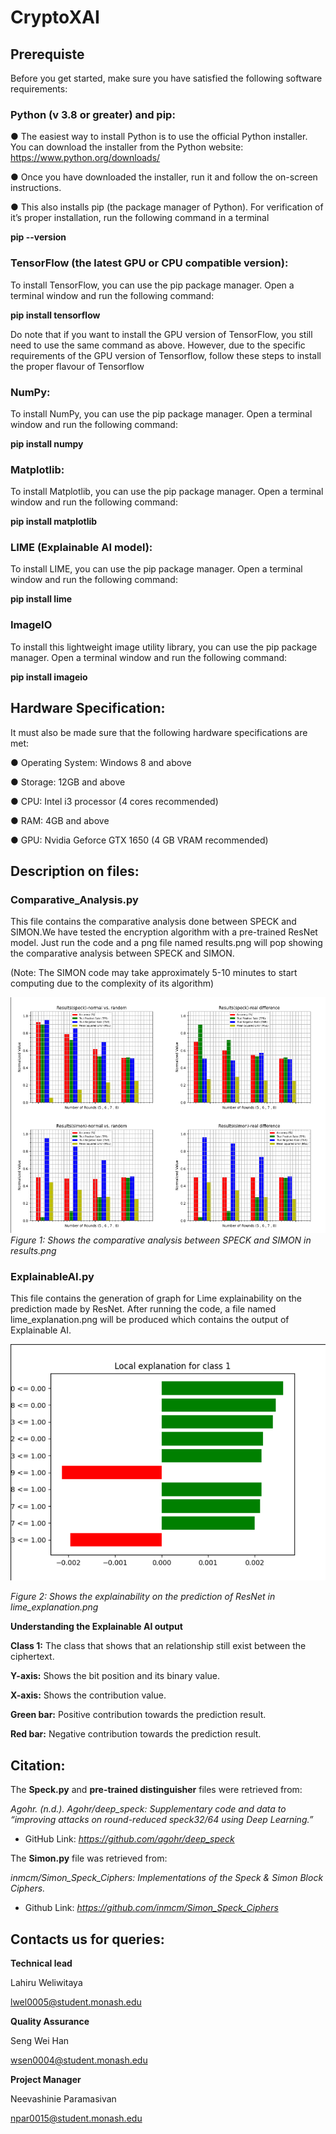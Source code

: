 # CryptoXAI

## Prerequiste
Before you get started, make sure you have satisfied the following software
requirements:
### Python (v 3.8 or greater) and pip:
● The easiest way to install Python is to use the official Python installer. You
can download the installer from the Python website:
https://www.python.org/downloads/


● Once you have downloaded the installer, run it and follow the on-screen
instructions.


● This also installs pip (the package manager of Python). For verification of
it’s proper installation, run the following command in a terminal

**pip --version**

### TensorFlow (the latest GPU or CPU compatible version):
To install TensorFlow, you can use the pip package manager. Open a terminal
window and run the following command:

**pip install tensorflow**

Do note that if you want to install the GPU version of TensorFlow, you still need to
use the same command as above. However, due to the specific requirements of
the GPU version of Tensorflow, follow these steps to install the proper flavour of
Tensorflow

### NumPy:
To install NumPy, you can use the pip package manager. Open a terminal
window and run the following command:

**pip install numpy**

### Matplotlib:
To install Matplotlib, you can use the pip package manager. Open a terminal
window and run the following command:

**pip install matplotlib**

### LIME (Explainable AI model):
To install LIME, you can use the pip package manager. Open a terminal window
and run the following command:

**pip install lime**

### ImageIO
To install this lightweight image utility library, you can use the pip package 
manager. Open a terminal window and run the following command:

**pip install imageio**

## Hardware Specification: 
It must also be made sure that the following hardware specifications are met:

● Operating System: Windows 8 and above


● Storage: 12GB and above


● CPU: Intel i3 processor (4 cores recommended)


● RAM: 4GB and above


● GPU: Nvidia Geforce GTX 1650 (4 GB VRAM recommended)

## Description on files:

### Comparative_Analysis.py
This file contains the comparative analysis done between SPECK and SIMON.We have tested the encryption algorithm with a pre-trained ResNet model. Just run the code and a png file named results.png will pop showing the comparative analysis between SPECK and SIMON.

(Note: The SIMON code may take approximately 5-10 minutes to start computing due to the complexity of its algorithm)

![image.png](./image.png)
*Figure 1: Shows the comparative analysis between SPECK and SIMON in results.png*


### ExplainableAI.py
This file contains the generation of graph for Lime explainability on the prediction made by ResNet. After running the code, a file named lime_explanation.png will be produced which contains the output of Explainable AI.

![image-1.png](./image-1.png)

*Figure 2: Shows the explainability on the prediction of ResNet in lime_explanation.png*

**Understanding the Explainable AI output**

**Class 1:** The class that shows that an relationship still exist between the ciphertext.

**Y-axis:** Shows the bit position and its binary value.

**X-axis:** Shows the contribution value.

**Green bar:** Positive contribution towards the prediction result.

**Red bar:** Negative contribution towards the prediction result.



## Citation:

The **Speck.py** and **pre-trained distinguisher** files were retrieved from:

_Agohr. (n.d.). Agohr/deep_speck: Supplementary code and data to 
“improving attacks on round-reduced speck32/64 using Deep Learning.”_ 
* GitHub Link: *https://github.com/agohr/deep_speck*

The **Simon.py** file was retrieved from:

_inmcm/Simon_Speck_Ciphers: Implementations of the Speck & Simon 
Block Ciphers._
* Github Link: *https://github.com/inmcm/Simon_Speck_Ciphers*

## Contacts us for queries:
**Technical lead**

Lahiru Weliwitaya 

lwel0005@student.monash.edu

**Quality Assurance**

Seng Wei Han

wsen0004@student.monash.edu

**Project Manager**

Neevashinie Paramasivan

npar0015@student.monash.edu

